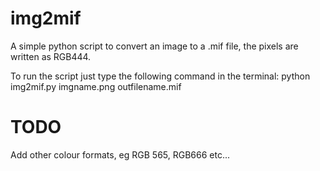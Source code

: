 # img2mif

A simple python script to convert an image to a .mif file, the pixels are written as RGB444.

To run the script just type the following command in the terminal: python img2mif.py imgname.png outfilename.mif

# TODO 

Add other colour formats, eg RGB 565, RGB666 etc...
